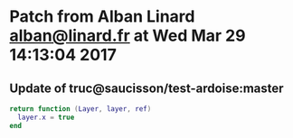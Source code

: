 # Patch from Alban Linard <alban@linard.fr> at Wed Mar 29 14:13:04 2017

## Update of truc@saucisson/test-ardoise:master

```lua
return function (Layer, layer, ref)
  layer.x = true
end
```

